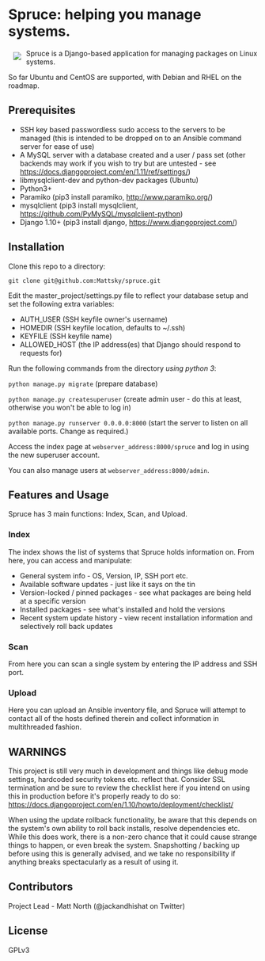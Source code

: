 # Spruce: helping you manage systems.

<img src="http://ccrg.co.uk/spruce_logo_small.png" align="left" hspace="10" vspace="6">

Spruce is a Django-based application for managing packages on Linux systems. 

So far Ubuntu and CentOS are supported, with Debian and RHEL on the roadmap.

## Prerequisites

- SSH key based passwordless sudo access to the servers to be managed (this is intended to be dropped on to an Ansible command server for ease of use)
- A MySQL server with a database created and a user / pass set (other backends may work if you wish to try but are untested - see https://docs.djangoproject.com/en/1.11/ref/settings/)
- libmysqlclient-dev and python-dev packages (Ubuntu)
- Python3+ 
- Paramiko (pip3 install paramiko, http://www.paramiko.org/)
- mysqlclient (pip3 install mysqlclient, https://github.com/PyMySQL/mysqlclient-python)
- Django 1.10+ (pip3 install django, https://www.djangoproject.com/)

## Installation

Clone this repo to a directory:

`git clone git@github.com:Mattsky/spruce.git`

Edit the master_project/settings.py file to reflect your database setup and set the following extra variables:

- AUTH_USER (SSH keyfile owner's username)
- HOMEDIR (SSH keyfile location, defaults to ~/.ssh)
- KEYFILE (SSH keyfile name) 
- ALLOWED_HOST (the IP address(es) that Django should respond to requests for)

Run the following commands from the directory *using python 3*:

`python manage.py migrate` (prepare database)

`python manage.py createsuperuser` (create admin user - do this at least, otherwise you won't be able to log in)

`python manage.py runserver 0.0.0.0:8000` (start the server to listen on all available ports. Change as required.)

Access the index page at `webserver_address:8000/spruce` and log in using the new superuser account. 

You can also manage users at `webserver_address:8000/admin`.

## Features and Usage

Spruce has 3 main functions: Index, Scan, and Upload.

### Index

The index shows the list of systems that Spruce holds information on. From here, you can access and manipulate:

- General system info - OS, Version, IP, SSH port etc.
- Available software updates - just like it says on the tin
- Version-locked / pinned packages - see what packages are being held at a specific version
- Installed packages - see what's installed and hold the versions
- Recent system update history - view recent installation information and selectively roll back updates

### Scan

From here you can scan a single system by entering the IP address and SSH port.

### Upload

Here you can upload an Ansible inventory file, and Spruce will attempt to contact all of the hosts defined therein and collect information in multithreaded fashion.

## WARNINGS

This project is still very much in development and things like debug mode settings, hardcoded security tokens etc. reflect that. Consider SSL termination and be sure to review the checklist here if you intend on using this in production before it's properly ready to do so: https://docs.djangoproject.com/en/1.10/howto/deployment/checklist/

When using the update rollback functionality, be aware that this depends on the system's own ability to roll back installs, resolve dependencies etc. While this does work, there is a non-zero chance that it could cause strange things to happen, or even break the system. Snapshotting / backing up before using this is generally advised, and we take no responsibility if anything breaks spectacularly as a result of using it.

## Contributors

Project Lead - Matt North (@jackandhishat on Twitter)

## License

GPLv3
